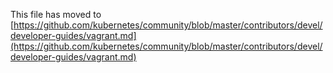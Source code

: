 This file has moved to [https://github.com/kubernetes/community/blob/master/contributors/devel/developer-guides/vagrant.md](https://github.com/kubernetes/community/blob/master/contributors/devel/developer-guides/vagrant.md)
